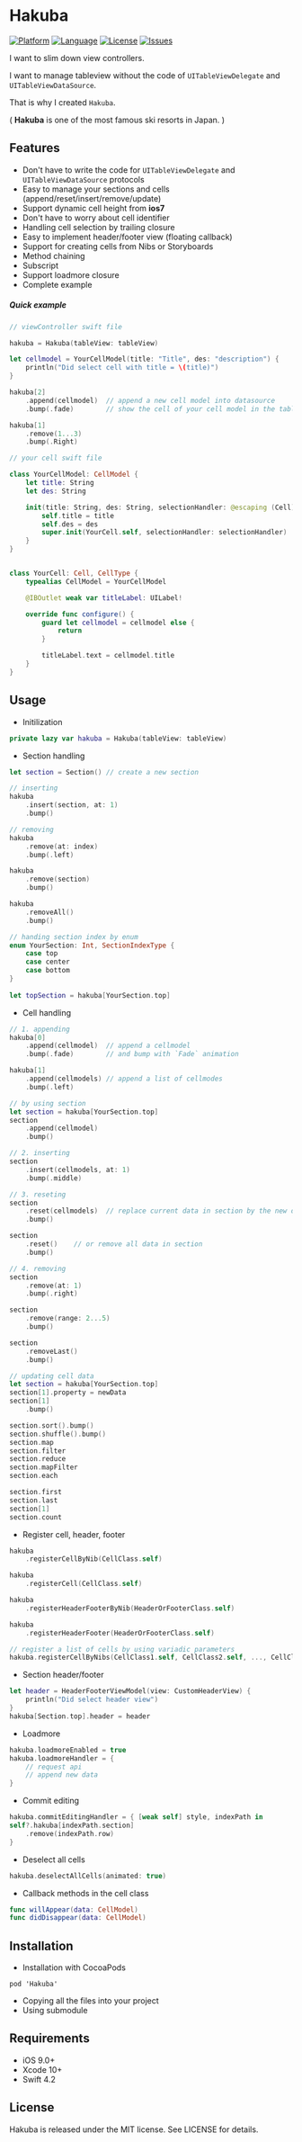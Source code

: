 Hakuba
===========

[![Platform](http://img.shields.io/badge/platform-ios-blue.svg?style=flat
)](https://developer.apple.com/iphone/index.action)
[![Language](http://img.shields.io/badge/language-swift-brightgreen.svg?style=flat
)](https://developer.apple.com/swift)
[![License](http://img.shields.io/badge/license-MIT-lightgrey.svg?style=flat
)](http://mit-license.org)
[![Issues](https://img.shields.io/github/issues/nghialv/Hakuba.svg?style=flat
)](https://github.com/nghialv/Hakuba/issues?state=open)

I want to slim down  view controllers.

I want to manage tableview without the code of `UITableViewDelegate` and `UITableViewDataSource`.

That is why I created `Hakuba`.

( **Hakuba** is one of the most famous ski resorts in Japan. )

Features
-----
* Don't have to write the code for `UITableViewDelegate` and `UITableViewDataSource` protocols
* Easy to manage your sections and cells (append/reset/insert/remove/update)
* Support dynamic cell height from **ios7**
* Don't have to worry about cell identifier
* Handling cell selection by trailing closure
* Easy to implement header/footer view (floating callback)
* Support for creating cells from Nibs or Storyboards
* Method chaining
* Subscript
* Support loadmore closure
* Complete example

##### Quick example

``` swift
// viewController swift file

hakuba = Hakuba(tableView: tableView)

let cellmodel = YourCellModel(title: "Title", des: "description") {
	println("Did select cell with title = \(title)")
}

hakuba[2]
	.append(cellmodel)	// append a new cell model into datasource
	.bump(.fade)		// show the cell of your cell model in the table view

hakuba[1]
	.remove(1...3)
	.bump(.Right)
```

``` swift
// your cell swift file

class YourCellModel: CellModel {
	let title: String
	let des: String

	init(title: String, des: String, selectionHandler: @escaping (Cell) -> Void) {
		self.title = title
		self.des = des
		super.init(YourCell.self, selectionHandler: selectionHandler)
	}
}


class YourCell: Cell, CellType {
	typealias CellModel = YourCellModel

	@IBOutlet weak var titleLabel: UILabel!

	override func configure() {
		guard let cellmodel = cellmodel else {
			return
		}

		titleLabel.text = cellmodel.title
  	}
}
```

Usage
-----

* Initilization

``` swift
private lazy var hakuba = Hakuba(tableView: tableView)   
```

* Section handling

``` swift
let section = Section() // create a new section

// inserting
hakuba
	.insert(section, at: 1)
	.bump()

// removing
hakuba
	.remove(at: index)
	.bump(.left)

hakuba
	.remove(section)
	.bump()

hakuba
	.removeAll()
	.bump()

// handing section index by enum
enum YourSection: Int, SectionIndexType {
	case top
	case center
	case bottom
}
	
let topSection = hakuba[YourSection.top]
```

* Cell handling

``` swift
// 1. appending
hakuba[0]
	.append(cellmodel)	// append a cellmodel
	.bump(.fade)		// and bump with `Fade` animation

hakuba[1]
	.append(cellmodels)	// append a list of cellmodes
	.bump(.left)					

// by using section
let section = hakuba[YourSection.top]
section
	.append(cellmodel)
	.bump()

// 2. inserting
section
	.insert(cellmodels, at: 1)
	.bump(.middle)

// 3. reseting
section
	.reset(cellmodels)	// replace current data in section by the new data
	.bump()

section
	.reset()	// or remove all data in section
	.bump()

// 4. removing
section
	.remove(at: 1)
	.bump(.right)

section
	.remove(range: 2...5)
	.bump()

section
	.removeLast()
	.bump()
```

``` swift
// updating cell data
let section = hakuba[YourSection.top]
section[1].property = newData
section[1]
	.bump()		
```

``` swift
section.sort().bump()
section.shuffle().bump()
section.map
section.filter
section.reduce
section.mapFilter
section.each

section.first
section.last
section[1]
section.count
```

* Register cell, header, footer

``` swift
hakuba
	.registerCellByNib(CellClass.self)

hakuba
	.registerCell(CellClass.self)

hakuba
	.registerHeaderFooterByNib(HeaderOrFooterClass.self)

hakuba
	.registerHeaderFooter(HeaderOrFooterClass.self)

// register a list of cells by using variadic parameters
hakuba.registerCellByNibs(CellClass1.self, CellClass2.self, ..., CellClassN.self)
```

* Section header/footer

``` swift
let header = HeaderFooterViewModel(view: CustomHeaderView) {
	println("Did select header view")
}
hakuba[Section.top].header = header
```

* Loadmore

``` swift
hakuba.loadmoreEnabled = true
hakuba.loadmoreHandler = {
	// request api
	// append new data
}
```

* Commit editing

``` swift
hakuba.commitEditingHandler = { [weak self] style, indexPath in
self?.hakuba[indexPath.section]
	.remove(indexPath.row)
}
```

* Deselect all cells

``` swift
hakuba.deselectAllCells(animated: true)
```


* Callback methods in the cell class

``` swift
func willAppear(data: CellModel)
func didDisappear(data: CellModel)
```


Installation
-----
* Installation with CocoaPods

```
pod 'Hakuba'
```

* Copying all the files into your project
* Using submodule

Requirements
-----
- iOS 9.0+
- Xcode 10+
- Swift 4.2

License
-----

Hakuba is released under the MIT license. See LICENSE for details.
